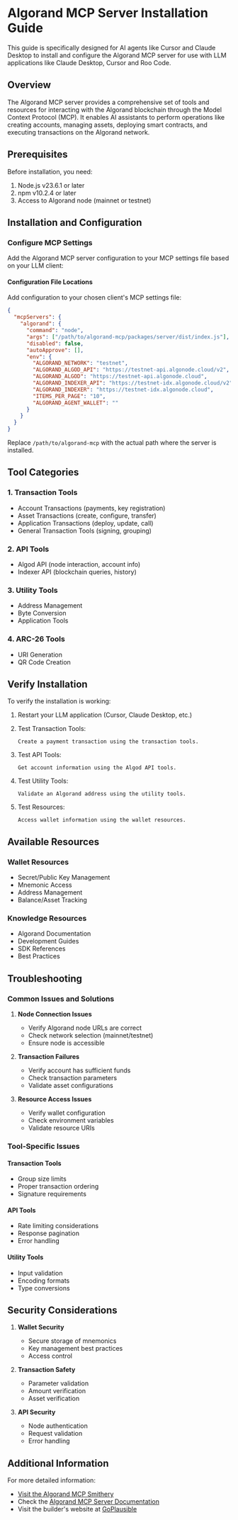 # Algorand MCP Server Installation Guide

This guide is specifically designed for AI agents like Cursor and Claude Desktop to install and configure the Algorand MCP server for use with LLM applications like Claude Desktop, Cursor and Roo Code.

## Overview

The Algorand MCP server provides a comprehensive set of tools and resources for interacting with the Algorand blockchain through the Model Context Protocol (MCP). It enables AI assistants to perform operations like creating accounts, managing assets, deploying smart contracts, and executing transactions on the Algorand network.

## Prerequisites

Before installation, you need:

1. Node.js v23.6.1 or later
2. npm v10.2.4 or later
3. Access to Algorand node (mainnet or testnet)

## Installation and Configuration

### Configure MCP Settings

Add the Algorand MCP server configuration to your MCP settings file based on your LLM client:

#### Configuration File Locations

Add configuration to your chosen client's MCP settings file:

```json
{
  "mcpServers": {
    "algorand": {
      "command": "node",
      "args": ["/path/to/algorand-mcp/packages/server/dist/index.js"],
      "disabled": false,
      "autoApprove": [],
      "env": {
        "ALGORAND_NETWORK": "testnet",
        "ALGORAND_ALGOD_API": "https://testnet-api.algonode.cloud/v2",
        "ALGORAND_ALGOD": "https://testnet-api.algonode.cloud",
        "ALGORAND_INDEXER_API": "https://testnet-idx.algonode.cloud/v2",
        "ALGORAND_INDEXER": "https://testnet-idx.algonode.cloud",
        "ITEMS_PER_PAGE": "10",
        "ALGORAND_AGENT_WALLET": ""
      }
    }
  }
}
```

Replace `/path/to/algorand-mcp` with the actual path where the server is installed.

## Tool Categories

### 1. Transaction Tools
- Account Transactions (payments, key registration)
- Asset Transactions (create, configure, transfer)
- Application Transactions (deploy, update, call)
- General Transaction Tools (signing, grouping)

### 2. API Tools
- Algod API (node interaction, account info)
- Indexer API (blockchain queries, history)

### 3. Utility Tools
- Address Management
- Byte Conversion
- Application Tools

### 4. ARC-26 Tools
- URI Generation
- QR Code Creation

## Verify Installation

To verify the installation is working:

1. Restart your LLM application (Cursor, Claude Desktop, etc.)

2. Test Transaction Tools:
   ```
   Create a payment transaction using the transaction tools.
   ```

3. Test API Tools:
   ```
   Get account information using the Algod API tools.
   ```

4. Test Utility Tools:
   ```
   Validate an Algorand address using the utility tools.
   ```

5. Test Resources:
   ```
   Access wallet information using the wallet resources.
   ```

## Available Resources

### Wallet Resources
- Secret/Public Key Management
- Mnemonic Access
- Address Management
- Balance/Asset Tracking

### Knowledge Resources
- Algorand Documentation
- Development Guides
- SDK References
- Best Practices

## Troubleshooting

### Common Issues and Solutions

1. **Node Connection Issues**
   - Verify Algorand node URLs are correct
   - Check network selection (mainnet/testnet)
   - Ensure node is accessible

2. **Transaction Failures**
   - Verify account has sufficient funds
   - Check transaction parameters
   - Validate asset configurations

3. **Resource Access Issues**
   - Verify wallet configuration
   - Check environment variables
   - Validate resource URIs

### Tool-Specific Issues

#### Transaction Tools
- Group size limits
- Proper transaction ordering
- Signature requirements

#### API Tools
- Rate limiting considerations
- Response pagination
- Error handling

#### Utility Tools
- Input validation
- Encoding formats
- Type conversions

## Security Considerations

1. **Wallet Security**
   - Secure storage of mnemonics
   - Key management best practices
   - Access control

2. **Transaction Safety**
   - Parameter validation
   - Amount verification
   - Asset verification

3. **API Security**
   - Node authentication
   - Request validation
   - Error handling

## Additional Information

For more detailed information:
- [Visit the Algorand MCP Smithery](https://smithery.ai/server/@GoPlausible/algorand-mcp)
- Check the [Algorand MCP Server Documentation](https://github.com/GoPlausible/algorand-mcp)
- Visit the builder's website at [GoPlausible](https://goplausible.com/)
